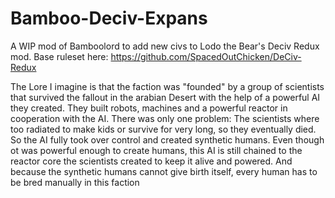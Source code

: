 # Bamboo-Deciv-Expans
A WIP mod of Bamboolord to add new civs to Lodo the Bear's Deciv Redux mod.
Base ruleset here:
https://github.com/SpacedOutChicken/DeCiv-Redux


The Lore I imagine is that the faction was "founded" by a group of scientists that survived the fallout in the arabian Desert with the help of a powerful AI they created.
They built robots, machines and a powerful reactor in cooperation with the AI.
There was only one problem: The scientists where too radiated to make kids or survive for very long, so they eventually died.
So the AI fully took over control and created synthetic humans.
Even though ot was powerful enough to create humans, this AI is still chained to the reactor core the scientists created to keep it alive and powered.
And because the synthetic humans cannot give birth itself, every human has to be bred manually in this faction
